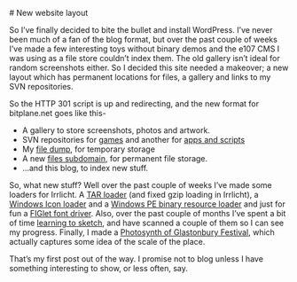 # New website layout

So I’ve finally decided to bite the bullet and install WordPress.
I’ve never been much of a fan of the blog format, but over the past couple of
weeks I’ve made a few interesting toys without binary demos and the e107 CMS
I was using as a file store couldn’t index them. The old gallery isn’t ideal
for random screenshots either. So I decided this site needed a makeover; a
new layout which has permanent locations for files, a gallery and links to my
SVN repositories.

So the HTTP 301 script is up and redirecting, and the new format for
bitplane.net goes like this-

* A gallery to store screenshots, photos and artwork.
* SVN repositories for [games](https://web.archive.org/web/20091207064343/http://svn.bitplane.net/games)
  and another for [apps and scripts](https://web.archive.org/web/20091207064343/http://svn.bitplane.net/misc)
* My [file dump](https://web.archive.org/web/20091207064343/http://dump.bitplane.net/), for temporary storage
* A new [files subdomain](https://web.archive.org/web/20091207064343/http://files.bitplane.net/), for permanent file storage.
* …and this blog, to index new stuff.

So, what new stuff? Well over the past couple of weeks I’ve made some loaders
for Irrlicht. A [TAR loader](https://web.archive.org/web/20091207064343/http://irrlicht.svn.sourceforge.net/viewvc/irrlicht/trunk/source/Irrlicht/CTarReader.cpp?view=markup)
(and fixed gzip loading in Irrlicht), a [Windows Icon loader](https://web.archive.org/web/20091207064343/http://svn.bitplane.net/misc/trunk/irr/archive%20loaders/ICO/)
and a [Windows PE binary resource loader](https://web.archive.org/web/20091207064343/http://svn.bitplane.net/misc/trunk/irr/archive%20loaders/RSRC/)
and just for fun a [FIGlet font driver](https://web.archive.org/web/20091207064343/http://gallery.bitplane.net/main.php?g2_itemId=326).
Also, over the past couple of months I’ve spent a bit of time [learning to sketch](https://web.archive.org/web/20091207064343/http://gallery.bitplane.net/main.php?g2_itemId=292),
and have scanned a couple of them so I can see my progress. Finally, I made a
[Photosynth of Glastonbury Festival](https://web.archive.org/web/20091207064343/http://photosynth.net/view.aspx?cid=aa81a86c-05e7-4681-b762-a88173aa146d),
which actually captures some idea of the scale of the place.

That’s my first post out of the way. I promise not to blog unless I have something interesting to show, or less often, say.

